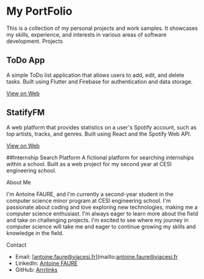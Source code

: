 # My PortFolio

This is a collection of my personal projects and work samples. It showcases my skills, experience, and interests in various areas of software development.
Projects

## ToDo App
A simple ToDo list application that allows users to add, edit, and delete tasks. Built using Flutter and Firebase for authentication and data storage.

[View on Web](https://todo-list-flutter-a0f23.web.app/#/)

## StatifyFM
A web platform that provides statistics on a user's Spotify account, such as top artists, tracks, and genres. Built using React and the Spotify Web API.

[View on Web](https://statifyfm.netlify.app/)

##Internship Search Platform
A fictional platform for searching internships within a school. Built as a web project for my second year at CESI engineering school.

About Me

I'm Antoine FAURE, and I'm currently a second-year student in the computer science minor program at CESI engineering school. 
I'm passionate about coding and love exploring new technologies, making me a computer science enthusiast. 
I'm always eager to learn more about the field and take on challenging projects.
I'm excited to see where my journey in computer science will take me and eager to continue growing my skills and knowledge in the field.

Contact

- Email: [antoine.faure@viacesi.fr](mailto:antoine.faure@viacesi.fr
- LinkedIn: [Antoine FAURE](https://www.linkedin.com/in/antoine-faure-057414253/)
- GitHub: [Arrrlinks](https://github.com/Arrrlinks)

